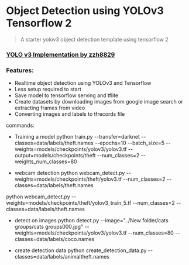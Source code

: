# Object Detection using YOLOv3 Tensorflow 2

> A starter yolov3 object detection template using tensorflow 2

### [YOLO v3 Implementation by zzh8829](https://github.com/zzh8829/yolov3-tf2)

### Features:
- Realtime object detection using YOLOv3 and Tensorflow
- Less setup required to start
- Save model to tensorflow serving and tflite
- Create datasets by downloading images from google image search or extracting frames from video
- Converting images and labels to tfrecords file

commands:
- Training a model
python train.py --transfer=darknet --classes=data/labels/theft.names --epochs=10 --batch_size=5 --weights=models/checkpoints/yolov3/yolov3.tf --output=models/checkpoints/theft --num_classes=2 --weights_num_classes=80

- webcam detection
python webcam_detect.py --weights=models/checkpoints/theft/yolov3.tf --num_classes=2 --classes=data/labels/theft.names

python webcam_detect.py --weights=models/checkpoints/theft/yolov3_train_5.tf --num_classes=2 --classes=data/labels/theft.names

- detect on images
python detect.py --image="../New folder/cats groups/cats groups000.jpg" --weights=models/checkpoints/yolov3/yolov3.tf --num_classes=80 --classes=data/labels/coco.names

- create detection data
python create_detection_data.py --classes=data/labels/animaltheft.names